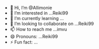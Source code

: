 - 👋 Hi, I’m @Allimonie
- 👀 I’m interested in ...Reiki99 
- 🌱 I’m currently learning ...
- 💞️ I’m looking to collaborate on ...Reiki99 
- 📫 How to reach me ...imvu
- 😄 Pronouns: ...Reiki99 
- ⚡ Fun fact: ...

<!---
Allimonie/Allimonie is a ✨ special ✨ repository because its `README.md` (this file) appears on your GitHub profile.
You can click the Preview link to take a look at your changes.
--->
